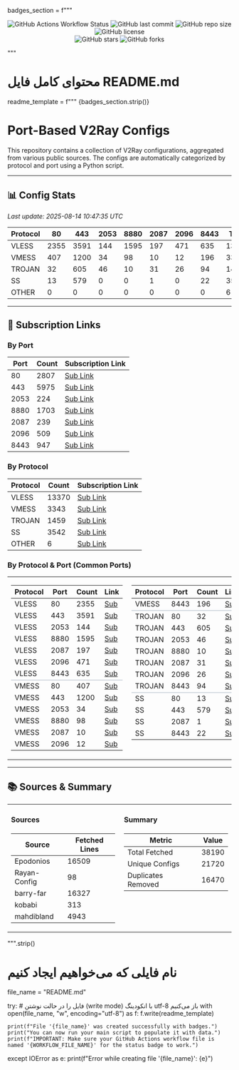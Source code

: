 
badges_section = f"""
<p align="center">
  <img src="https://img.shields.io/github/actions/workflow/status/{GITHUB_USER}/{GITHUB_REPO}/{WORKFLOW_FILE_NAME}?style=for-the-badge&logo=githubactions&logoColor=white" alt="GitHub Actions Workflow Status">
  <img src="https://img.shields.io/github/last-commit/{GITHUB_USER}/{GITHUB_REPO}?style=for-the-badge&logo=git&logoColor=white" alt="GitHub last commit">
  <img src="https://img.shields.io/github/repo-size/{GITHUB_USER}/{GITHUB_REPO}?style=for-the-badge&logo=github" alt="GitHub repo size">
  <img src="https://img.shields.io/github/license/{GITHUB_USER}/{GITHUB_REPO}?style=for-the-badge" alt="GitHub license">
  <br>
  <img src="https://img.shields.io/github/stars/{GITHUB_USER}/{GITHUB_REPO}?style=social" alt="GitHub stars">
  <img src="https://img.shields.io/github/forks/{GITHUB_USER}/{GITHUB_REPO}?style=social" alt="GitHub forks">
</p>
"""

# محتوای کامل فایل README.md
readme_template = f"""
{badges_section.strip()}

# Port-Based V2Ray Configs

This repository contains a collection of V2Ray configurations, aggregated from various public sources. The configs are automatically categorized by protocol and port using a Python script.

---

## 📊 Config Stats

<!-- START-STATS -->
_Last update: 2025-08-14 10:47:35 UTC_

| Protocol | 80 | 443 | 2053 | 8880 | 2087 | 2096 | 8443 | Total |
|---|---|---|---|---|---|---|---|---|
| VLESS | 2355 | 3591 | 144 | 1595 | 197 | 471 | 635 | 13370 |
| VMESS | 407 | 1200 | 34 | 98 | 10 | 12 | 196 | 3343 |
| TROJAN | 32 | 605 | 46 | 10 | 31 | 26 | 94 | 1459 |
| SS | 13 | 579 | 0 | 0 | 1 | 0 | 22 | 3542 |
| OTHER | 0 | 0 | 0 | 0 | 0 | 0 | 0 | 6 |
<!-- END-STATS -->

---

## 🔗 Subscription Links

<!-- START-LINKS -->
### By Port
| Port | Count | Subscription Link |
|---|---|---|
| 80 | 2807 | [Sub Link](https://raw.githubusercontent.com/hamedcode/port-based-v2ray-configs/main/sub/port_80.txt) |
| 443 | 5975 | [Sub Link](https://raw.githubusercontent.com/hamedcode/port-based-v2ray-configs/main/sub/port_443.txt) |
| 2053 | 224 | [Sub Link](https://raw.githubusercontent.com/hamedcode/port-based-v2ray-configs/main/sub/port_2053.txt) |
| 8880 | 1703 | [Sub Link](https://raw.githubusercontent.com/hamedcode/port-based-v2ray-configs/main/sub/port_8880.txt) |
| 2087 | 239 | [Sub Link](https://raw.githubusercontent.com/hamedcode/port-based-v2ray-configs/main/sub/port_2087.txt) |
| 2096 | 509 | [Sub Link](https://raw.githubusercontent.com/hamedcode/port-based-v2ray-configs/main/sub/port_2096.txt) |
| 8443 | 947 | [Sub Link](https://raw.githubusercontent.com/hamedcode/port-based-v2ray-configs/main/sub/port_8443.txt) |

### By Protocol
| Protocol | Count | Subscription Link |
|---|---|---|
| VLESS | 13370 | [Sub Link](https://raw.githubusercontent.com/hamedcode/port-based-v2ray-configs/main/sub/vless.txt) |
| VMESS | 3343 | [Sub Link](https://raw.githubusercontent.com/hamedcode/port-based-v2ray-configs/main/sub/vmess.txt) |
| TROJAN | 1459 | [Sub Link](https://raw.githubusercontent.com/hamedcode/port-based-v2ray-configs/main/sub/trojan.txt) |
| SS | 3542 | [Sub Link](https://raw.githubusercontent.com/hamedcode/port-based-v2ray-configs/main/sub/ss.txt) |
| OTHER | 6 | [Sub Link](https://raw.githubusercontent.com/hamedcode/port-based-v2ray-configs/main/sub/other.txt) |

### By Protocol & Port (Common Ports)

<table width="100%" style="border: none; border-collapse: collapse;">
  <tr style="background-color: transparent;">
    <td width="50%" valign="top" style="border: none; padding-right: 10px;">
      <table><thead><tr><th>Protocol</th><th>Port</th><th>Count</th><th>Link</th></tr></thead><tbody><tr><td>VLESS</td><td>80</td><td>2355</td><td><a href="https://raw.githubusercontent.com/hamedcode/port-based-v2ray-configs/main/detailed/vless/80.txt">Sub</a></td></tr><tr><td>VLESS</td><td>443</td><td>3591</td><td><a href="https://raw.githubusercontent.com/hamedcode/port-based-v2ray-configs/main/detailed/vless/443.txt">Sub</a></td></tr><tr><td>VLESS</td><td>2053</td><td>144</td><td><a href="https://raw.githubusercontent.com/hamedcode/port-based-v2ray-configs/main/detailed/vless/2053.txt">Sub</a></td></tr><tr><td>VLESS</td><td>8880</td><td>1595</td><td><a href="https://raw.githubusercontent.com/hamedcode/port-based-v2ray-configs/main/detailed/vless/8880.txt">Sub</a></td></tr><tr><td>VLESS</td><td>2087</td><td>197</td><td><a href="https://raw.githubusercontent.com/hamedcode/port-based-v2ray-configs/main/detailed/vless/2087.txt">Sub</a></td></tr><tr><td>VLESS</td><td>2096</td><td>471</td><td><a href="https://raw.githubusercontent.com/hamedcode/port-based-v2ray-configs/main/detailed/vless/2096.txt">Sub</a></td></tr><tr><td>VLESS</td><td>8443</td><td>635</td><td><a href="https://raw.githubusercontent.com/hamedcode/port-based-v2ray-configs/main/detailed/vless/8443.txt">Sub</a></td></tr><tr style="border-top: 2px solid #d0d7de;"><td>VMESS</td><td>80</td><td>407</td><td><a href="https://raw.githubusercontent.com/hamedcode/port-based-v2ray-configs/main/detailed/vmess/80.txt">Sub</a></td></tr><tr><td>VMESS</td><td>443</td><td>1200</td><td><a href="https://raw.githubusercontent.com/hamedcode/port-based-v2ray-configs/main/detailed/vmess/443.txt">Sub</a></td></tr><tr><td>VMESS</td><td>2053</td><td>34</td><td><a href="https://raw.githubusercontent.com/hamedcode/port-based-v2ray-configs/main/detailed/vmess/2053.txt">Sub</a></td></tr><tr><td>VMESS</td><td>8880</td><td>98</td><td><a href="https://raw.githubusercontent.com/hamedcode/port-based-v2ray-configs/main/detailed/vmess/8880.txt">Sub</a></td></tr><tr><td>VMESS</td><td>2087</td><td>10</td><td><a href="https://raw.githubusercontent.com/hamedcode/port-based-v2ray-configs/main/detailed/vmess/2087.txt">Sub</a></td></tr><tr><td>VMESS</td><td>2096</td><td>12</td><td><a href="https://raw.githubusercontent.com/hamedcode/port-based-v2ray-configs/main/detailed/vmess/2096.txt">Sub</a></td></tr></tbody></table>
    </td>
    <td width="50%" valign="top" style="border: none; padding-left: 10px;">
      <table><thead><tr><th>Protocol</th><th>Port</th><th>Count</th><th>Link</th></tr></thead><tbody><tr><td>VMESS</td><td>8443</td><td>196</td><td><a href="https://raw.githubusercontent.com/hamedcode/port-based-v2ray-configs/main/detailed/vmess/8443.txt">Sub</a></td></tr><tr style="border-top: 2px solid #d0d7de;"><td>TROJAN</td><td>80</td><td>32</td><td><a href="https://raw.githubusercontent.com/hamedcode/port-based-v2ray-configs/main/detailed/trojan/80.txt">Sub</a></td></tr><tr><td>TROJAN</td><td>443</td><td>605</td><td><a href="https://raw.githubusercontent.com/hamedcode/port-based-v2ray-configs/main/detailed/trojan/443.txt">Sub</a></td></tr><tr><td>TROJAN</td><td>2053</td><td>46</td><td><a href="https://raw.githubusercontent.com/hamedcode/port-based-v2ray-configs/main/detailed/trojan/2053.txt">Sub</a></td></tr><tr><td>TROJAN</td><td>8880</td><td>10</td><td><a href="https://raw.githubusercontent.com/hamedcode/port-based-v2ray-configs/main/detailed/trojan/8880.txt">Sub</a></td></tr><tr><td>TROJAN</td><td>2087</td><td>31</td><td><a href="https://raw.githubusercontent.com/hamedcode/port-based-v2ray-configs/main/detailed/trojan/2087.txt">Sub</a></td></tr><tr><td>TROJAN</td><td>2096</td><td>26</td><td><a href="https://raw.githubusercontent.com/hamedcode/port-based-v2ray-configs/main/detailed/trojan/2096.txt">Sub</a></td></tr><tr><td>TROJAN</td><td>8443</td><td>94</td><td><a href="https://raw.githubusercontent.com/hamedcode/port-based-v2ray-configs/main/detailed/trojan/8443.txt">Sub</a></td></tr><tr style="border-top: 2px solid #d0d7de;"><td>SS</td><td>80</td><td>13</td><td><a href="https://raw.githubusercontent.com/hamedcode/port-based-v2ray-configs/main/detailed/ss/80.txt">Sub</a></td></tr><tr><td>SS</td><td>443</td><td>579</td><td><a href="https://raw.githubusercontent.com/hamedcode/port-based-v2ray-configs/main/detailed/ss/443.txt">Sub</a></td></tr><tr><td>SS</td><td>2087</td><td>1</td><td><a href="https://raw.githubusercontent.com/hamedcode/port-based-v2ray-configs/main/detailed/ss/2087.txt">Sub</a></td></tr><tr><td>SS</td><td>8443</td><td>22</td><td><a href="https://raw.githubusercontent.com/hamedcode/port-based-v2ray-configs/main/detailed/ss/8443.txt">Sub</a></td></tr></tbody></table>
    </td>
  </tr>
</table>

<!-- END-LINKS -->

---

## 📚 Sources & Summary

<!-- START-SOURCES -->

<table width="100%" style="border: none; border-collapse: collapse;">
  <tr style="background-color: transparent;">
    <td width="50%" valign="top" style="border: none; padding-right: 10px;">
      <h4>Sources</h4>
      <table><thead><tr><th>Source</th><th>Fetched Lines</th></tr></thead><tbody><tr><td>Epodonios</td><td>16509</td></tr><tr><td>Rayan-Config</td><td>98</td></tr><tr><td>barry-far</td><td>16327</td></tr><tr><td>kobabi</td><td>313</td></tr><tr><td>mahdibland</td><td>4943</td></tr></tbody></table>
    </td>
    <td width="50%" valign="top" style="border: none; padding-left: 10px;">
      <h4>Summary</h4>
      <table><thead><tr><th>Metric</th><th>Value</th></tr></thead><tbody><tr><td>Total Fetched</td><td>38190</td></tr><tr><td>Unique Configs</td><td>21720</td></tr><tr><td>Duplicates Removed</td><td>16470</td></tr></tbody></table>
    </td>
  </tr>
</table>

<!-- END-SOURCES -->
""".strip()

# نام فایلی که می‌خواهیم ایجاد کنیم
file_name = "README.md"

try:
    # فایل را در حالت نوشتن (write mode) با انکودینگ utf-8 باز می‌کنیم
    with open(file_name, "w", encoding="utf-8") as f:
        f.write(readme_template)
    
    print(f"File '{file_name}' was created successfully with badges.")
    print("You can now run your main script to populate it with data.")
    print(f"IMPORTANT: Make sure your GitHub Actions workflow file is named '{WORKFLOW_FILE_NAME}' for the status badge to work.")

except IOError as e:
    print(f"Error while creating file '{file_name}': {e}")
